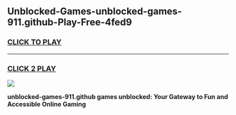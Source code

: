
## Unblocked-Games-unblocked-games-911.github-Play-Free-4fed9
<h3>
<a href="https://clearcache.space/e2bc6b?title=unblocked-games-911.github&ref=21A">CLICK TO PLAY</a></h3>
<hr>

<h3>
<a href="https://clearcache.space/e2bc6b?title=unblocked-games-911.github&ref=21A">CLICK 2 PLAY</a>
  
</h3>

<a href="https://clearcache.space/e2bc6b?title=unblocked-games-911.github&ref=21A"><img src="https://clearcache.store/games.png"></a>


**unblocked-games-911.github games unblocked: Your Gateway to Fun and Accessible Online Gaming**
